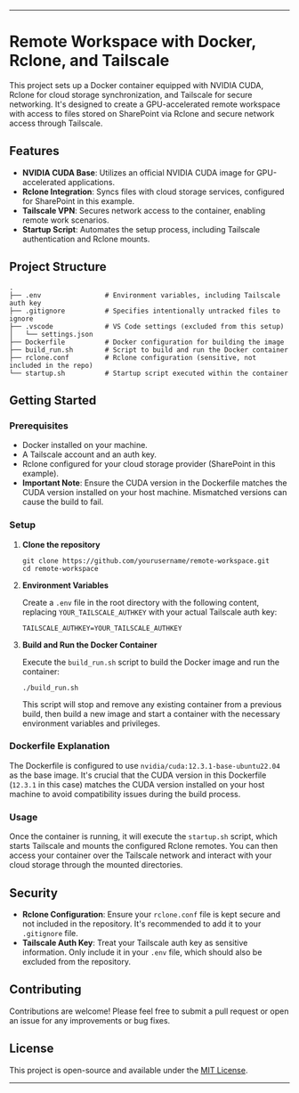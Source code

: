 
---

# Remote Workspace with Docker, Rclone, and Tailscale

This project sets up a Docker container equipped with NVIDIA CUDA, Rclone for cloud storage synchronization, and Tailscale for secure networking. It's designed to create a GPU-accelerated remote workspace with access to files stored on SharePoint via Rclone and secure network access through Tailscale.

## Features

- **NVIDIA CUDA Base**: Utilizes an official NVIDIA CUDA image for GPU-accelerated applications.
- **Rclone Integration**: Syncs files with cloud storage services, configured for SharePoint in this example.
- **Tailscale VPN**: Secures network access to the container, enabling remote work scenarios.
- **Startup Script**: Automates the setup process, including Tailscale authentication and Rclone mounts.

## Project Structure

```
.
├── .env                # Environment variables, including Tailscale auth key
├── .gitignore          # Specifies intentionally untracked files to ignore
├── .vscode             # VS Code settings (excluded from this setup)
│   └── settings.json
├── Dockerfile          # Docker configuration for building the image
├── build_run.sh        # Script to build and run the Docker container
├── rclone.conf         # Rclone configuration (sensitive, not included in the repo)
└── startup.sh          # Startup script executed within the container
```

## Getting Started

### Prerequisites

- Docker installed on your machine.
- A Tailscale account and an auth key.
- Rclone configured for your cloud storage provider (SharePoint in this example).
- **Important Note**: Ensure the CUDA version in the Dockerfile matches the CUDA version installed on your host machine. Mismatched versions can cause the build to fail.

### Setup

1. **Clone the repository**

   ```
   git clone https://github.com/yourusername/remote-workspace.git
   cd remote-workspace
   ```

2. **Environment Variables**

   Create a `.env` file in the root directory with the following content, replacing `YOUR_TAILSCALE_AUTHKEY` with your actual Tailscale auth key:

   ```
   TAILSCALE_AUTHKEY=YOUR_TAILSCALE_AUTHKEY
   ```

3. **Build and Run the Docker Container**

   Execute the `build_run.sh` script to build the Docker image and run the container:

   ```
   ./build_run.sh
   ```

   This script will stop and remove any existing container from a previous build, then build a new image and start a container with the necessary environment variables and privileges.

### Dockerfile Explanation

The Dockerfile is configured to use `nvidia/cuda:12.3.1-base-ubuntu22.04` as the base image. It's crucial that the CUDA version in this Dockerfile (`12.3.1` in this case) matches the CUDA version installed on your host machine to avoid compatibility issues during the build process.

### Usage

Once the container is running, it will execute the `startup.sh` script, which starts Tailscale and mounts the configured Rclone remotes. You can then access your container over the Tailscale network and interact with your cloud storage through the mounted directories.

## Security

- **Rclone Configuration**: Ensure your `rclone.conf` file is kept secure and not included in the repository. It's recommended to add it to your `.gitignore` file.
- **Tailscale Auth Key**: Treat your Tailscale auth key as sensitive information. Only include it in your `.env` file, which should also be excluded from the repository.

## Contributing

Contributions are welcome! Please feel free to submit a pull request or open an issue for any improvements or bug fixes.

## License

This project is open-source and available under the [MIT License](LICENSE).

---
